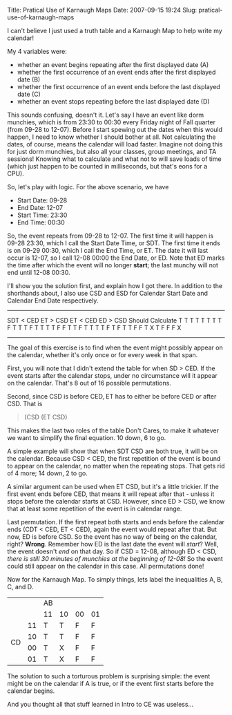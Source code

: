 Title: Pratical Use of Karnaugh Maps
Date: 2007-09-15 19:24
Slug: pratical-use-of-karnaugh-maps

I can't believe I just used a truth table and a Karnaugh Map to help
write my calendar!

My 4 variables were:

-   whether an event begins repeating after the first displayed date (A)
-   whether the first occurrence of an event ends after the first
    displayed date (B)
-   whether the first occurrence of an event ends before the last
    displayed date (C)
-   whether an event stops repeating before the last displayed date (D)

This sounds confusing, doesn't it. Let's say I have an event like dorm
munchies, which is from 23:30 to 00:30 every Friday night of Fall
quarter (from 09-28 to 12-07). Before I start spewing out the dates when
this would happen, I need to know whether I should bother at all. Not
calculating the dates, of course, means the calendar will load faster.
Imagine not doing this for just dorm munchies, but also all your
classes, group meetings, and TA sessions! Knowing what to calculate and
what not to will save loads of time (which just happen to be counted in
milliseconds, but that's eons for a CPU).

So, let's play with logic. For the above scenario, we have

-   Start Date: 09-28
-   End Date: 12-07
-   Start Time: 23:30
-   End Time: 00:30

So, the event repeats from 09-28 to 12-07. The first time it will happen
is 09-28 23:30, which I call the Start Date Time, or SDT. The first time
it ends is on 09-29 00:30, which I call the End Time, or ET. The date it
will last occur is 12-07, so I call 12-08 00:00 the End Date, or ED.
Note that ED marks the time after which the event will no longer <span
style="font-weight:bold;">start</span>; the last munchy will not end
until 12-08 00:30.

I'll show you the solution first, and explain how I got there. In
addition to the shorthands about, I also use CSD and ESD for Calendar
Start Date and Calendar End Date respectively.

  ------------ ----------- ----------- ----------- ------------------
  SDT \< CED   ET \> CSD   ET \< CED   ED \> CSD   Should Calculate
  T            T           T           T           T
  T            T           T           F           T
  T            T           F           T           T
  T            T           F           F           T
  T            F           T           T           T
  T            F           T           F           T
  T            F           F           T           X
  T            F           F           F           X
  ------------ ----------- ----------- ----------- ------------------

The goal of this exercise is to find when the event might possibly
appear on the calendar, whether it's only once or for every week in that
span.

First, you will note that I didn't extend the table for when SD \> CED.
If the event starts after the calendar stops, under no circumstance will
it appear on the calendar. That's 8 out of 16 possible permutations.

Second, since CSD is before CED, ET has to either be before CED or after
CSD. That is  

> (CSD (ET CSD)
> </p>

This makes the last two roles of the table Don't Cares, to make it
whatever we want to simplify the final equation. 10 down, 6 to go.

A simple example will show that when SDT CSD are both true, it will be
on the calendar. Because CSD \< CED, the first repetition of the event
is bound to appear on the calendar, no matter when the repeating stops.
That gets rid of 4 more; 14 down, 2 to go.

A similar argument can be used when ET CSD, but it's a little trickier.
If the first event ends before CED, that means it will repeat after
that - unless it stops before the calendar starts at CSD. However, since
ED \> CSD, we know that at least some repetition of the event is in
calendar range.

Last permutation. If the first repeat both starts and ends before the
calendar ends (CDT \< CED, ET \< CED), again the event would repeat
after that. But now, ED is before CSD. So the event has no way of being
on the calendar, right? <span style="font-weight:bold;">Wrong</span>.
Remember how ED is the last date the event will <span
style="font-style:italic;">start</span>? Well, the event doesn't <span
style="font-style:italic;">end</span> on that day. So if CSD = 12-08,
although ED \< CSD, <span style="font-style:italic;">there is still 30
minutes of munchies at the beginning of 12-08!</span> So the event could
still appear on the calendar in this case. All permutations done!

Now for the Karnaugh Map. To simply things, lets label the inequalities
A, B, C, and D.

<table>
<tr>
<td colspan="2" rowspan="2">
</td>
<td colspan="4">
AB

</td>
</tr>
<tr>
<td>
11

</td>
<td>
10

</td>
<td>
00

</td>
<td>
01

</td>
</tr>
<tr>
<td rowspan="4">
CD

</td>
<td>
11

</td>
<td>
T

</td>
<td>
T

</td>
<td>
F

</td>
<td>
F

</td>
</tr>
<tr>
<td>
10

</td>
<td>
T

</td>
<td>
T

</td>
<td>
F

</td>
<td>
F

</td>
</tr>
<tr>
<td>
00

</td>
<td>
T

</td>
<td>
X

</td>
<td>
F

</td>
<td>
F

</td>
</tr>
<tr>
<td>
01

</td>
<td>
T

</td>
<td>
X

</td>
<td>
F

</td>
<td>
F

</td>
</tr>
</table>
The solution to such a torturous problem is surprising simple: the event
might be on the calendar if A is true, or if the event first starts
before the calendar begins.

And you thought all that stuff learned in Intro to CE was useless...

